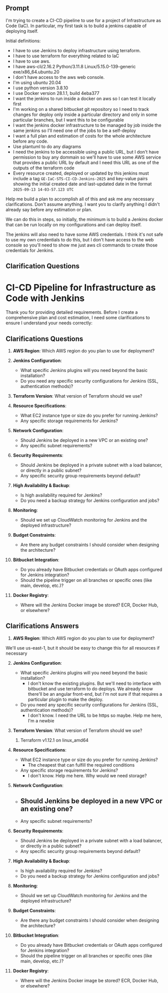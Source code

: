 ## Prompt

I'm trying to create a CI-CD pipeline to use for a project of Infrastructure as Code (IaC). In particular, my first task is to build a jenkins capable of deploying itself.

Initial definitions:
- I have to use Jenkins to deploy infrastructure using terraform.
- I have to use terraform for everything related to IaC
- I have to use aws.
- I have aws-cli/2.16.2 Python/3.11.8 Linux/5.15.0-139-generic exe/x86_64.ubuntu.20
- I don't have access to the aws web console.
- I'm using ubuntu 20.04
- I use python version 3.8.10
- I use Docker version 28.1.1, build 4eba377
- I want the jenkins to run inside a docker on aws so I can test it locally first
- I'm working on a shared bitbucket git repository so I need to track changes for deploy only inside a particular directory and only in some particular branches, but I want this to be configurable
- I want the jenkins docker infrastructure to be managed by job inside the same jenkins so I'll need one of the jobs to be a self-deploy
- I want a full plan and estimation of costs for the whole architecture before any code.
- Use plantuml to do any diagrams
- I need the jenkins to be accessible using a public URL, but I don't have permission to buy any dommain  so we'll have to use some AWS service that provides a public URL by default and I need this URL as one of the outputs of the terraform code
- Every resource created, deployed or updated by this jenkins must include a tag `GE-IaC-STS-CI-CD-Jenkins-2025` and key-value pairs showing the initial created date and last-updated date in the format `2025-09-13 14-03-57.123 UTC` 

Help me build a plan to accomplish all of this and ask me any necessary clarifications. Don't assume anything. I want you to clarify anything I didn't already say before any estimation or plan.

We can do this in steps, so initially, the minimum is to build a Jenkins docker that can be run locally on my configurations and can deploy itself.

The jenkins will also need to have some AWS credentials. I think it's not safe to use my own credentials to do this, but I don't have access to the web console so you'll need to show me just aws cli commands to create those credentials for Jenkins.

## Clarification Questions



# CI-CD Pipeline for Infrastructure as Code with Jenkins

Thank you for providing detailed requirements. Before I create a comprehensive plan and cost estimation, I need some clarifications to ensure I understand your needs correctly:

## Clarifications Questions

1. **AWS Region**: Which AWS region do you plan to use for deployment?

2. **Jenkins Configuration**: 
   - What specific Jenkins plugins will you need beyond the basic installation?
   - Do you need any specific security configurations for Jenkins (SSL, authentication methods)?

3. **Terraform Version**: What version of Terraform should we use?

4. **Resource Specifications**:
   - What EC2 instance type or size do you prefer for running Jenkins?
   - Any specific storage requirements for Jenkins?

5. **Network Configuration**:
   - Should Jenkins be deployed in a new VPC or an existing one?
   - Any specific subnet requirements?

6. **Security Requirements**:
   - Should Jenkins be deployed in a private subnet with a load balancer, or directly in a public subnet?
   - Any specific security group requirements beyond default?

7. **High Availability & Backup**:
   - Is high availability required for Jenkins?
   - Do you need a backup strategy for Jenkins configuration and jobs?

8. **Monitoring**:
   - Should we set up CloudWatch monitoring for Jenkins and the deployed infrastructure?

9. **Budget Constraints**:
   - Are there any budget constraints I should consider when designing the architecture?

10. **Bitbucket Integration**:
    - Do you already have Bitbucket credentials or OAuth apps configured for Jenkins integration?
    - Should the pipeline trigger on all branches or specific ones (like main, develop, etc.)?

11. **Docker Registry**:
    - Where will the Jenkins Docker image be stored? ECR, Docker Hub, or elsewhere?

## Clarifications Answers

1. **AWS Region**: Which AWS region do you plan to use for deployment?

We'll use us-east-1, but it should be easy to change this for all resources if necessary

2. **Jenkins Configuration**: 
   - What specific Jenkins plugins will you need beyond the basic installation?
	   - I don't know the existing plugins. But we'll need to interface with bitbucket and use terraform to do deploys. We already know there'll be an angular front-end, but I'm not sure if that requires a particular plugin to make the deploy.
   - Do you need any specific security configurations for Jenkins (SSL, authentication methods)?
	   - I don't know. I need the URL to be https so maybe. Help me here, I'm a newbie

2. **Terraform Version**: What version of Terraform should we use?
	1. Terraform v1.12.1 on linux_amd64


4. **Resource Specifications**:
   - What EC2 instance type or size do you prefer for running Jenkins?
	   - The cheapest that can fulfill the required conditions
   - Any specific storage requirements for Jenkins?
	   - I don't know. Help me here. Why would we need storage?

5. **Network Configuration**:
   - Should Jenkins be deployed in a new VPC or an existing one?
	   - 
   - Any specific subnet requirements?

6. **Security Requirements**:
   - Should Jenkins be deployed in a private subnet with a load balancer, or directly in a public subnet?
   - Any specific security group requirements beyond default?

7. **High Availability & Backup**:
   - Is high availability required for Jenkins?
   - Do you need a backup strategy for Jenkins configuration and jobs?

8. **Monitoring**:
   - Should we set up CloudWatch monitoring for Jenkins and the deployed infrastructure?

9. **Budget Constraints**:
   - Are there any budget constraints I should consider when designing the architecture?

10. **Bitbucket Integration**:
    - Do you already have Bitbucket credentials or OAuth apps configured for Jenkins integration?
    - Should the pipeline trigger on all branches or specific ones (like main, develop, etc.)?

11. **Docker Registry**:
    - Where will the Jenkins Docker image be stored? ECR, Docker Hub, or elsewhere?

